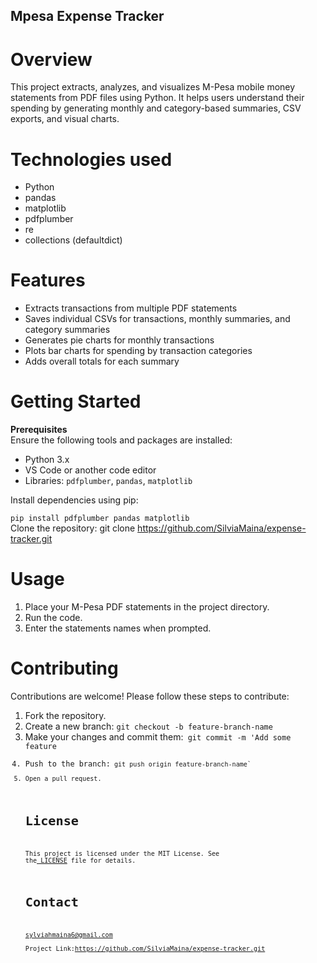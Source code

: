 ## Mpesa Expense Tracker
# Overview
This project extracts, analyzes, and visualizes M-Pesa mobile money statements from PDF files using Python. It helps users understand their spending by generating monthly and category-based summaries, CSV exports, and visual charts.


# Technologies used

- Python
- pandas
- matplotlib
- pdfplumber
- re
- collections (defaultdict)


# Features
- Extracts transactions from multiple PDF statements
- Saves individual CSVs for transactions, monthly summaries, and category summaries
- Generates pie charts for monthly transactions
- Plots bar charts for spending by transaction categories
- Adds overall totals for each summary


# Getting Started
<b>Prerequisites</b><br>
Ensure the following tools and packages are installed:
- Python 3.x
- VS Code or another code editor
- Libraries: `pdfplumber`, `pandas`, `matplotlib`

Install dependencies using pip:

`pip install pdfplumber pandas matplotlib ` <br>
Clone the repository:
git clone https://github.com/SilviaMaina/expense-tracker.git

# Usage
1. Place your M-Pesa PDF statements in the project directory.
2. Run the code.
3. Enter the statements names when prompted.



# Contributing
Contributions are welcome! Please follow these steps to contribute:
<ol>
  <li>Fork the repository.</li>
<li>Create a new branch: <code>git checkout -b feature-branch-name</code></li>
<li>Make your changes and commit them:<code> git commit -m 'Add some feature</li>
<li>Push to the branch:<code> git push origin feature-branch-name`</li>
<li>Open a pull request.</li>

# License
This project is licensed under the MIT License. See the<a href="LICENSE"> LICENSE</a> file for details.
# Contact
sylviahmaina6@gmail.com<br>
Project Link:https://github.com/SilviaMaina/expense-tracker.git
